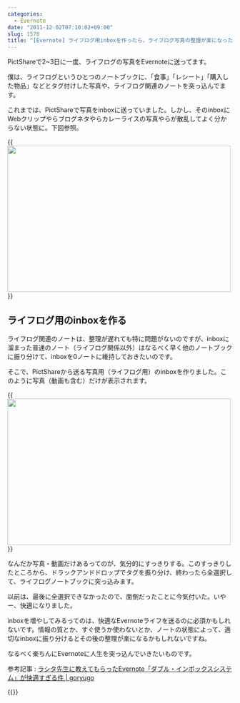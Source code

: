 ```yaml
---
categories:
  - Evernote
date: "2011-12-02T07:10:02+09:00"
slug: 1570
title: "[Evernote] ライフログ用inboxを作ったら、ライフログ写真の整理が楽になった！"
---
```


PictShareで2~3日に一度、ライフログの写真をEvernoteに送ってます。

僕は、ライフログというひとつのノートブックに、「食事」「レシート」「購入した物品」などとタグ付けした写真や、ライフログ関連のノートを突っ込んでます。

これまでは、PictShareで写真をinboxに送っていました。しかし、そのinboxにWebクリップやらブログネタやらカレーライスの写真やらが散乱してよく分からない状態に。下図参照。

{{<img alt="" src="/images/2011/11/1570_1.png" width="500" height="328">}}

## ライフログ用のinboxを作る

ライフログ関連のノートは、整理が遅れても特に問題がないのですが、inboxに溜まった普通のノート（ライフログ関係以外）はなるべく早く他のノートブックに振り分けて、inboxを0ノートに維持しておきたいのです。

そこで、PictShareから送る写真用（ライフログ用）のinboxを作りました。このように写真（動画も含む）だけが表示されます。

{{<img alt="" src="/images/2011/11/1570_2.png" width="500" height="328">}}

なんだか写真・動画だけあるってのが、気分的にすっきりする。このすっきりしたところから、ドラックアンドドロップでタグを振り分け、終わったら全選択して、ライフログノートブックに突っ込みます。

以前は、最後に全選択できなかったので、面倒だったことに今気付いた。いやー、快適になりました。

inboxを増やしてみるってのは、快適なEvernoteライフを送るのに必須かもしれないです。情報の質とか、すぐ使うか使わないとか、ノートの状態によって、適切なinboxに振り分けるとその後の整理が楽になるかもしれないですね。

なるべく楽ちんにEvernoteに人生を突っ込んでいきたいものです。

参考記事 : [ラシタ先生に教えてもらったEvernote「ダブル・インボックスシステム」が快適すぎる件 | goryugo](http://goryugo.com/20100908/doubleinbox/)

{{<app id="390945637" title="PictShare - multiple photos/movies uploader 2.6.1（￥250）" src="http://a4.mzstatic.com/us/r1000/100/Purple/eb/49/9e/mzl.zimlhccz.100x100-75.jpg">}}
